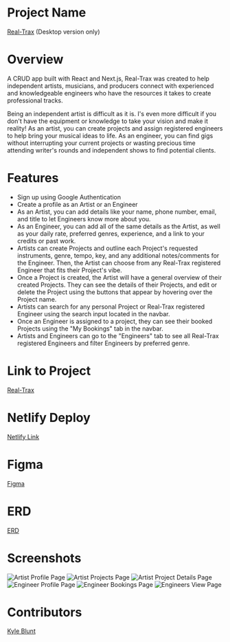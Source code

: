 # Project Name
[Real-Trax](https://real-trax.netlify.app)  (Desktop version only)

# Overview
A CRUD app built with React and Next.js, Real-Trax was created to help independent artists, musicians, and producers connect with experienced and knowledgeable engineers who have the resources it takes to create professional tracks. 

Being an independent artist is difficult as it is. I's even more difficult if you don't have the equipment or knowledge to take your vision and make it reality! As an artist, you can create projects and assign registered engineers to help bring your musical ideas to life. As an engineer, you can find gigs without interrupting your current projects or wasting precious time attending writer's rounds and independent shows to find potential clients.

# Features

- Sign up using Google Authentication
- Create a profile as an Artist or an Engineer
- As an Artist, you can add details like your name, phone number, email, and title to let Engineers know more about you.
- As an Engineer, you can add all of the same details as the Artist, as well as your daily rate, preferred genres, experience, and a link to your credits or past work.
- Artists can create Projects and outline each Project's requested instruments, genre, tempo, key, and any additional notes/comments for the Engineer. Then, the Artist can choose from any Real-Trax registered Engineer that fits their Project's vibe.
- Once a Project is created, the Artist will have a general overview of their created Projects. They can see the details of their Projects, and edit or delete the Project using the buttons that appear by hovering over the Project name.
- Artists can search for any personal Project or Real-Trax registered Engineer using the search input located in the navbar.
- Once an Engineer is assigned to a project, they can see their booked Projects using the "My Bookings" tab in the navbar.
- Artists and Engineers can go to the "Engineers" tab to see all Real-Trax registered Engineers and filter Engineers by preferred genre.

# Link to Project
[Real-Trax](https://github.com/Oktiv20/Real-Trax)

# Netlify Deploy
[Netlify Link](https://real-trax.netlify.app)

# Figma
[Figma](https://www.figma.com/file/vhA9GBZ1qYTHk462J7mOcE/Real-Trax-Figma?type=design&node-id=0-1&mode=design&t=5TA7JsZLIFoz8RD0-0)

# ERD
[ERD](https://dbdiagram.io/d/6462d995dca9fb07c4233efd)

# Screenshots
![Artist Profile Page](https://github.com/Oktiv20/Real-Trax/blob/main/public/Images/Artist%20Profile%20Page.png)
![Artist Projects Page](https://github.com/Oktiv20/Real-Trax/blob/main/public/Images/Artist%20Projects%20Page.png)
![Artist Project Details Page](https://github.com/Oktiv20/Real-Trax/blob/main/public/Images/Artist%20Project%20Details%20Page.png)
![Engineer Profile Page](https://github.com/Oktiv20/Real-Trax/blob/main/public/Images/Engineer%20Profile%20Page.png)
![Engineer Bookings Page](https://github.com/Oktiv20/Real-Trax/blob/main/public/Images/Engineer%20Booking%20Page.png)
![Engineers View Page](https://github.com/Oktiv20/Real-Trax/blob/main/public/Images/Engineers%20Page.png)

# Contributors

[Kyle Blunt](https://github.com/Oktiv20)
